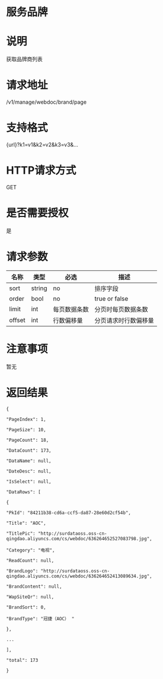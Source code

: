 # 服务品牌

# 说明

获取品牌商列表

# 请求地址

\/v1\/manage\/webdoc\/brand\/page

# 支持格式

{url}?k1=v1&k2=v2&k3=v3&...

# HTTP请求方式

GET

# 是否需要授权

是

# 请求参数

| 名称 | 类型 | 必选 | 描述 |
| --- | --- | --- | --- |
| sort | string | no | 排序字段 |
| order | bool | no | true  or false |
| limit | int | 每页数据条数 | 分页时每页数据条数 |
| offset | int | 行数偏移量 | 分页请求时行数偏移量 |

# 注意事项

暂无

# 返回结果

`{`

`"PageIndex": 1,`

`"PageSize": 10,`

`"PageCount": 18,`

`"DataCount": 173,`

`"DataName": null,`

`"DateDesc": null,`

`"IsSelect": null,`

`"DataRows": [`

`{`

`"PkId": "84211b38-cd6a-ccf5-da87-28e60d2cf54b",`

`"Title": "AOC",`

`"TitlePic": "http://surdataoss.oss-cn-qingdao.aliyuncs.com/cs/webdoc/636264652527083798.jpg",`

`"Category": "电视",`

`"ReadCount": null,`

`"BrandLogo": "http://surdataoss.oss-cn-qingdao.aliyuncs.com/cs/webdoc/636264652413089634.jpg",`

`"BrandContent": null,`

`"WapSiteQr": null,`

`"BrandSort": 0,`

`"BrandType": "冠捷（AOC） "`

`},`

`...`

`],`

`"total": 173`

`}`

